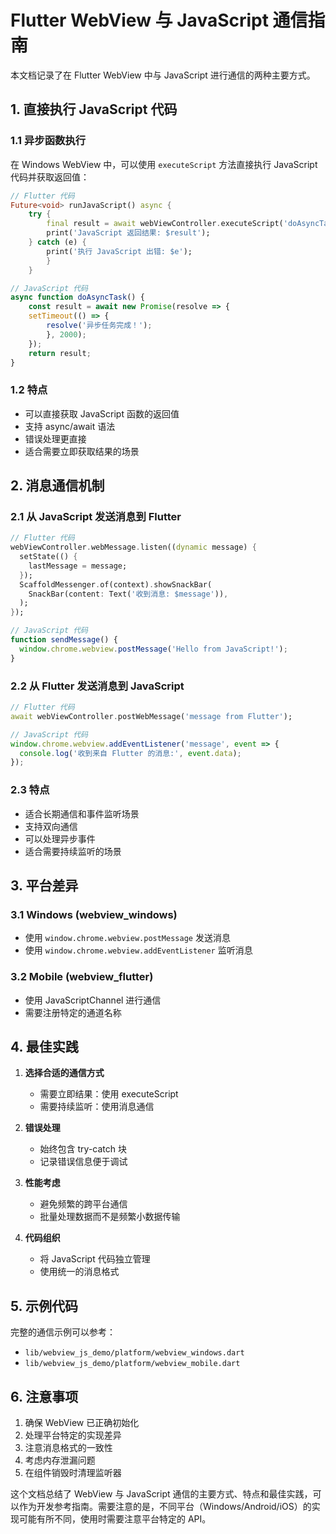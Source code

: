# Flutter WebView 与 JavaScript 通信指南

本文档记录了在 Flutter WebView 中与 JavaScript 进行通信的两种主要方式。

## 1. 直接执行 JavaScript 代码

### 1.1 异步函数执行

在 Windows WebView 中，可以使用 `executeScript` 方法直接执行 JavaScript 代码并获取返回值： 
```dart
// Flutter 代码
Future<void> runJavaScript() async {
	try {
		final result = await webViewController.executeScript('doAsyncTask()');
		print('JavaScript 返回结果: $result');
	} catch (e) {
		print('执行 JavaScript 出错: $e');
		}
	}
```

```javascript
// JavaScript 代码
async function doAsyncTask() {
	const result = await new Promise(resolve => {
	setTimeout(() => {
		resolve('异步任务完成！');
		}, 2000);
	});
	return result;
}
```

### 1.2 特点
- 可以直接获取 JavaScript 函数的返回值
- 支持 async/await 语法
- 错误处理更直接
- 适合需要立即获取结果的场景

## 2. 消息通信机制

### 2.1 从 JavaScript 发送消息到 Flutter

```dart
// Flutter 代码
webViewController.webMessage.listen((dynamic message) {
  setState(() {
    lastMessage = message;
  });
  ScaffoldMessenger.of(context).showSnackBar(
    SnackBar(content: Text('收到消息: $message')),
  );
});
```

```javascript
// JavaScript 代码
function sendMessage() {
  window.chrome.webview.postMessage('Hello from JavaScript!');
}
```

### 2.2 从 Flutter 发送消息到 JavaScript

```dart
// Flutter 代码
await webViewController.postWebMessage('message from Flutter');
```

```javascript
// JavaScript 代码
window.chrome.webview.addEventListener('message', event => {
  console.log('收到来自 Flutter 的消息:', event.data);
});
```

### 2.3 特点
- 适合长期通信和事件监听场景
- 支持双向通信
- 可以处理异步事件
- 适合需要持续监听的场景

## 3. 平台差异

### 3.1 Windows (webview_windows)
- 使用 `window.chrome.webview.postMessage` 发送消息
- 使用 `window.chrome.webview.addEventListener` 监听消息

### 3.2 Mobile (webview_flutter)
- 使用 JavaScriptChannel 进行通信
- 需要注册特定的通道名称

## 4. 最佳实践

1. **选择合适的通信方式**
   - 需要立即结果：使用 executeScript
   - 需要持续监听：使用消息通信

2. **错误处理**
   - 始终包含 try-catch 块
   - 记录错误信息便于调试

3. **性能考虑**
   - 避免频繁的跨平台通信
   - 批量处理数据而不是频繁小数据传输

4. **代码组织**
   - 将 JavaScript 代码独立管理
   - 使用统一的消息格式

## 5. 示例代码

完整的通信示例可以参考：
- `lib/webview_js_demo/platform/webview_windows.dart`
- `lib/webview_js_demo/platform/webview_mobile.dart`

## 6. 注意事项

1. 确保 WebView 已正确初始化
2. 处理平台特定的实现差异
3. 注意消息格式的一致性
4. 考虑内存泄漏问题
5. 在组件销毁时清理监听器


这个文档总结了 WebView 与 JavaScript 通信的主要方式、特点和最佳实践，可以作为开发参考指南。需要注意的是，不同平台（Windows/Android/iOS）的实现可能有所不同，使用时需要注意平台特定的 API。